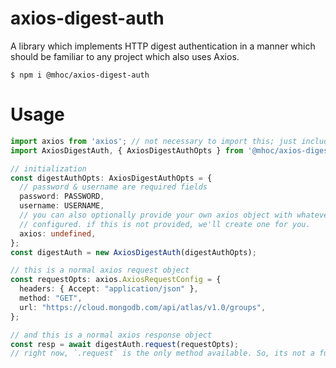 # axios-digest-auth

A library which implements HTTP digest authentication in a manner which should be familiar to any 
project which also uses Axios.

```
$ npm i @mhoc/axios-digest-auth
```

# Usage

```ts
import axios from 'axios'; // not necessary to import this; just including it for completeness
import AxiosDigestAuth, { AxiosDigestAuthOpts } from '@mhoc/axios-digest-auth';

// initialization
const digestAuthOpts: AxiosDigestAuthOpts = {
  // password & username are required fields
  password: PASSWORD,
  username: USERNAME,
  // you can also optionally provide your own axios object with whatever settings you'd like
  // configured. if this is not provided, we'll create one for you.
  axios: undefined,
};
const digestAuth = new AxiosDigestAuth(digestAuthOpts);

// this is a normal axios request object
const requestOpts: axios.AxiosRequestConfig = {
  headers: { Accept: "application/json" },
  method: "GET",
  url: "https://cloud.mongodb.com/api/atlas/v1.0/groups",
};

// and this is a normal axios response object
const resp = await digestAuth.request(requestOpts);
// right now, `.request` is the only method available. So, its not a full recreation of `axios`.
```
